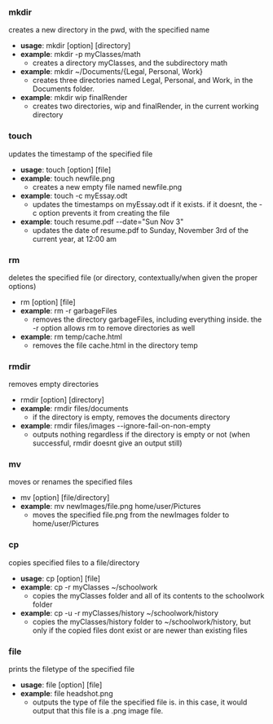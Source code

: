### mkdir
creates a new directory in the pwd, with the specified name 
- **usage**: mkdir [option] [directory]
- **example**: mkdir -p myClasses/math
  - creates a directory myClasses, and the subdirectory math
- **example**: mkdir ~/Documents/{Legal, Personal, Work}
  - creates three directories named Legal, Personal, and Work, in the Documents folder.
- **example**: mkdir wip finalRender
  - creates two directories, wip and finalRender, in the current working directory
### touch
updates the timestamp of the specified file
- **usage**: touch [option] [file]
- **example**: touch newfile.png
  - creates a new empty file named newfile.png
- **example**: touch -c myEssay.odt
  - updates the timestamps on myEssay.odt if it exists. if it doesnt, the -c option prevents it from creating the file
- **example**: touch resume.pdf --date="Sun Nov 3"
  - updates the date of resume.pdf to Sunday, November 3rd of the current year, at 12:00 am
### rm 
deletes the specified file (or directory, contextually/when given the proper options)
- rm [option] [file]
- **example**: rm -r garbageFiles
  - removes the directory garbageFiles, including everything inside. the -r option allows rm to remove directories as well
- **example**: rm temp/cache.html
  - removes the file cache.html in the directory temp
### rmdir 
removes empty directories
- rmdir [option] [directory]
- **example**: rmdir files/documents
  - if the directory is empty, removes the documents directory
- **example**: rmdir files/images --ignore-fail-on-non-empty
  - outputs nothing regardless if the directory is empty or not (when successful, rmdir doesnt give an output still)
### mv
moves or renames the specified files
- mv [option] [file/directory]
- **example**: mv newImages/file.png home/user/Pictures
  - moves the specified file.png from the newImages folder to home/user/Pictures
### cp
copies specified files to a file/directory
- **usage**: cp [option] [file]
- **example**: cp -r myClasses ~/schoolwork
  - copies the myClasses folder and all of its contents to the schoolwork folder
- **example**: cp -u -r myClasses/history ~/schoolwork/history
  - copies the myClasses/history folder to ~/schoolwork/history, but only if the copied files dont exist or are newer than existing files 
### file
prints the filetype of the specified file
- **usage**: file [option] [file]
- **example**: file headshot.png 
  - outputs the type of file the specified file is. in this case, it would output that this file is a .png image file.

